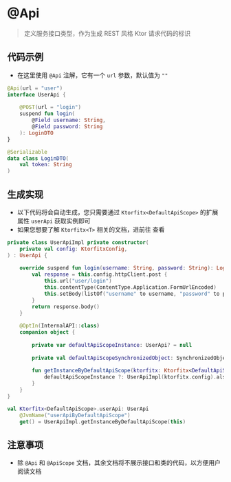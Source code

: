 # @Api

> 定义服务接口类型，作为生成 REST 风格 Ktor 请求代码的标识

## 代码示例

- 在这里使用 `@Api` 注解，它有一个 `url` 参数，默认值为 `""`

```kotlin
@Api(url = "user")
interface UserApi {
	
	@POST(url = "login")
	suspend fun login(
		@Field username: String,
		@Field password: String
	): LoginDTO
}

@Serializable
data class LoginDTO(
	val token: String
)
```

## 生成实现

- 以下代码将会自动生成，您只需要通过 `Ktorfitx<DefaultApiScope>` 的扩展属性 `userApi` 获取实例即可
- 如果您想要了解 `Ktorfitx<T>` 相关的文档，进前往 [](kmp-ktorfitx.md) 查看

```kotlin
private class UserApiImpl private constructor(
	private val config: KtorfitxConfig,
) : UserApi {
	
	override suspend fun login(username: String, password: String): LoginDTO {
		val response = this.config.httpClient.post {
			this.url("user/login")
			this.contentType(ContentType.Application.FormUrlEncoded)
			this.setBody(listOf("username" to username, "password" to password).formUrlEncode())
		}
		return response.body()
	}
	
	@OptIn(InternalAPI::class)
	companion object {
		
		private var defaultApiScopeInstance: UserApi? = null
		
		private val defaultApiScopeSynchronizedObject: SynchronizedObject = SynchronizedObject()
		
		fun getInstanceByDefaultApiScope(ktorfitx: Ktorfitx<DefaultApiScope>): UserApi = defaultApiScopeInstance ?: synchronized(defaultApiScopeSynchronizedObject) {
			defaultApiScopeInstance ?: UserApiImpl(ktorfitx.config).also { defaultApiScopeInstance = it }
		}
	}
}

val Ktorfitx<DefaultApiScope>.userApi: UserApi
	@JvmName("userApiByDefaultApiScope")
	get() = UserApiImpl.getInstanceByDefaultApiScope(this)
```

## 注意事项

- 除 `@Api` 和 `@ApiScope` 文档，其余文档将不展示接口和类的代码，以方便用户阅读文档